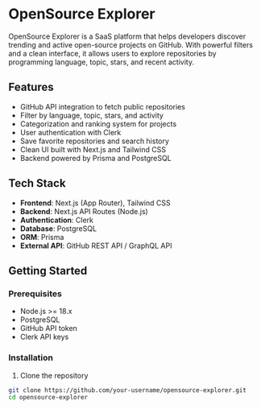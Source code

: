 # OpenSource Explorer

OpenSource Explorer is a SaaS platform that helps developers discover trending and active open-source projects on GitHub. With powerful filters and a clean interface, it allows users to explore repositories by programming language, topic, stars, and recent activity.

## Features

- GitHub API integration to fetch public repositories
- Filter by language, topic, stars, and activity
- Categorization and ranking system for projects
- User authentication with Clerk
- Save favorite repositories and search history
- Clean UI built with Next.js and Tailwind CSS
- Backend powered by Prisma and PostgreSQL

## Tech Stack

- **Frontend**: Next.js (App Router), Tailwind CSS
- **Backend**: Next.js API Routes (Node.js)
- **Authentication**: Clerk
- **Database**: PostgreSQL
- **ORM**: Prisma
- **External API**: GitHub REST API / GraphQL API

## Getting Started

### Prerequisites

- Node.js >= 18.x
- PostgreSQL
- GitHub API token
- Clerk API keys

### Installation

1. Clone the repository

```bash
git clone https://github.com/your-username/opensource-explorer.git
cd opensource-explorer
